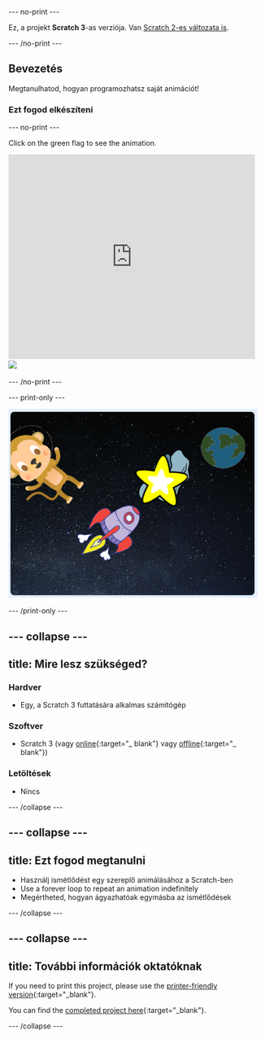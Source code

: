 \--- no-print \---

Ez, a projekt **Scratch 3**-as verziója. Van [Scratch 2-es változata is](https://projects.raspberrypi.org/en/projects/lost-in-space-scratch2).

\--- /no-print \---

## Bevezetés

Megtanulhatod, hogyan programozhatsz saját animációt!

### Ezt fogod elkészíteni

\--- no-print \---

Click on the green flag to see the animation.

<div class="scratch-preview">
  <iframe allowtransparency="true" width="485" height="402" src="https://scratch.mit.edu/projects/embed/276873231/?autostart=false" frameborder="0" scrolling="no"></iframe>
  <img src="images/space-final.png">
</div>

\--- /no-print \---

\--- print-only \---

![Complete project](images/showcase_static.png)

\--- /print-only \---

## \--- collapse \---

## title: Mire lesz szükséged?

### Hardver

- Egy, a Scratch 3 futtatására alkalmas számítógép

### Szoftver

- Scratch 3 (vagy [online](http://rpf.io/scratchon){:target="_ blank"} vagy [offline](http://rpf.io/scratchoff){:target="_ blank"})

### Letöltések

- Nincs

\--- /collapse \---

## \--- collapse \---

## title: Ezt fogod megtanulni

- Használj ismétlődést egy szereplő animálásához a Scratch-ben
- Use a forever loop to repeat an animation indefinitely
- Megértheted, hogyan ágyazhatóak egymásba az ismétlődések

\--- /collapse \---

## \--- collapse \---

## title: További információk oktatóknak

If you need to print this project, please use the [printer-friendly version](https://projects.raspberrypi.org/en/projects/lost-in-space/print){:target="_blank"}.

You can find the [completed project here](http://rpf.io/p/en/lost-in-space-get){:target="_blank"}.

\--- /collapse \---